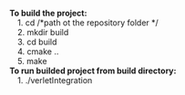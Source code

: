 **To build the project:**<br />
  &emsp;1. cd /*path ot the repository folder */<br />
  &emsp;2. mkdir build<br />
  &emsp;3. cd build<br />
  &emsp;4. cmake ..<br />
  &emsp;5. make<br />
**To run builded project from build directory:**<br />
  &emsp;1. ./verletIntegration<br />

